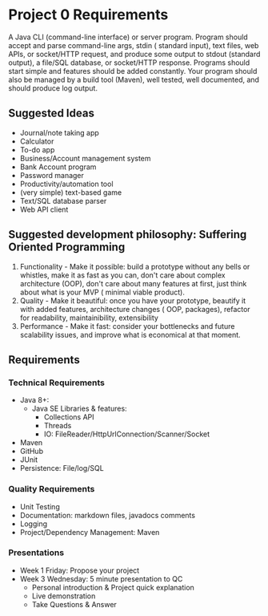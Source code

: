 # Project 0 Requirements

A Java CLI (command-line interface) or server program. Program should accept and parse command-line args, stdin (
standard input), text files, web APIs, or socket/HTTP request, and produce some output to stdout (standard output), a
file/SQL database, or socket/HTTP response. Programs should start simple and features should be added constantly. Your
program should also be managed by a build tool (Maven), well tested, well documented, and should produce log output.

## Suggested Ideas

- Journal/note taking app
- Calculator
- To-do app
- Business/Account management system
- Bank Account program
- Password manager
- Productivity/automation tool
- (very simple) text-based game
- Text/SQL database parser
- Web API client

## Suggested development philosophy: Suffering Oriented Programming

1) Functionality - Make it possible: build a prototype without any bells or whistles, make it as fast as you can, don't
   care about complex architecture (OOP), don't care about many features at first, just think about what is your MVP (
   minimal viable product).
2) Quality - Make it beautiful: once you have your prototype, beautify it with added features, architecture changes (
   OOP, packages), refactor for readability, maintainibility, extensibility
3) Performance - Make it fast: consider your bottlenecks and future scalability issues, and improve what is economical
   at that moment.

## Requirements

### Technical Requirements

- Java 8+:
    - Java SE Libraries & features:
        - Collections API
        - Threads
        - IO: FileReader/HttpUrlConnection/Scanner/Socket
- Maven
- GitHub
- JUnit
- Persistence: File/log/SQL

### Quality Requirements

- Unit Testing
- Documentation: markdown files, javadocs comments
- Logging
- Project/Dependency Management: Maven

### Presentations

- Week 1 Friday: Propose your project
- Week 3 Wednesday: 5 minute presentation to QC
    - Personal introduction & Project quick explanation
    - Live demonstration
    - Take Questions & Answer
